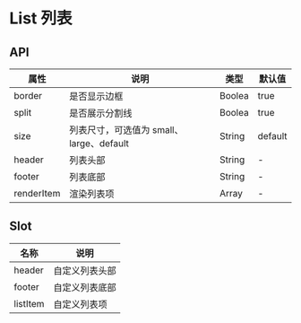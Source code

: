 # List 列表

## API

|  属性   | 说明  | 类型 |  默认值 |
|  ----  | ----  | ---- | ---  |
|  border  | 是否显示边框  | Boolea  | true |
|  split  | 是否展示分割线  | Boolea  | true |
|  size  | 列表尺寸，可选值为 small、large、default  | String  | default |
|  header  | 列表头部  | String  | - |
|  footer  | 列表底部  | String  | - |
|  renderItem  | 渲染列表项  | Array  | - |

## Slot

|  名称   | 说明  |
|  ----  | ----  |
|  header  | 自定义列表头部  |
|  footer  | 自定义列表底部  |
|  listItem  | 自定义列表项  |
